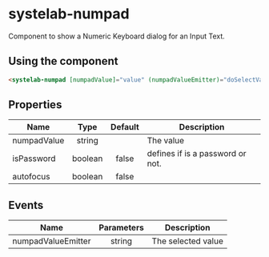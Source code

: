 # systelab-numpad

Component to show a Numeric Keyboard dialog for an Input Text.

## Using the component

```html
<systelab-numpad [numpadValue]="value" (numpadValueEmitter)="doSelectValue($event)"></systelab-numpad>
```


## Properties

| Name | Type | Default | Description |
| ---- |:----:|:-------:| ----------- |
| numpadValue | string || The value |
| isPassword | boolean | false | defines if is a password or not.|
| autofocus | boolean | false ||


## Events

| Name | Parameters | Description |
| ---- |:----------:| ------------|
| numpadValueEmitter | string | The selected value|

